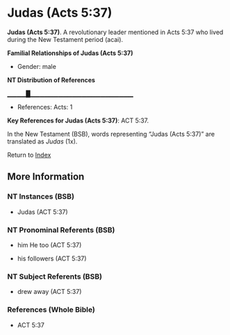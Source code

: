 # Judas (Acts 5:37)
**Judas (Acts 5:37)**. 
A revolutionary leader mentioned in Acts 5:37 who lived during the New Testament period (acai). 




**Familial Relationships of Judas (Acts 5:37)**


* Gender: male


**NT Distribution of References**

▁▁▁▁█▁▁▁▁▁▁▁▁▁▁▁▁▁▁▁▁▁▁▁▁▁▁
* References: Acts: 1



**Key References for Judas (Acts 5:37)**: 
ACT 5:37. 




In the New Testament (BSB), words representing “Judas (Acts 5:37)” are translated as 
*Judas* (1x). 


Return to [Index](00-Index.md)

## More Information

### NT Instances (BSB)

* Judas (ACT 5:37)



### NT Pronominal Referents (BSB)

* him He too (ACT 5:37)

* his followers (ACT 5:37)



### NT Subject Referents (BSB)

* drew away (ACT 5:37)



### References (Whole Bible)

* ACT 5:37



